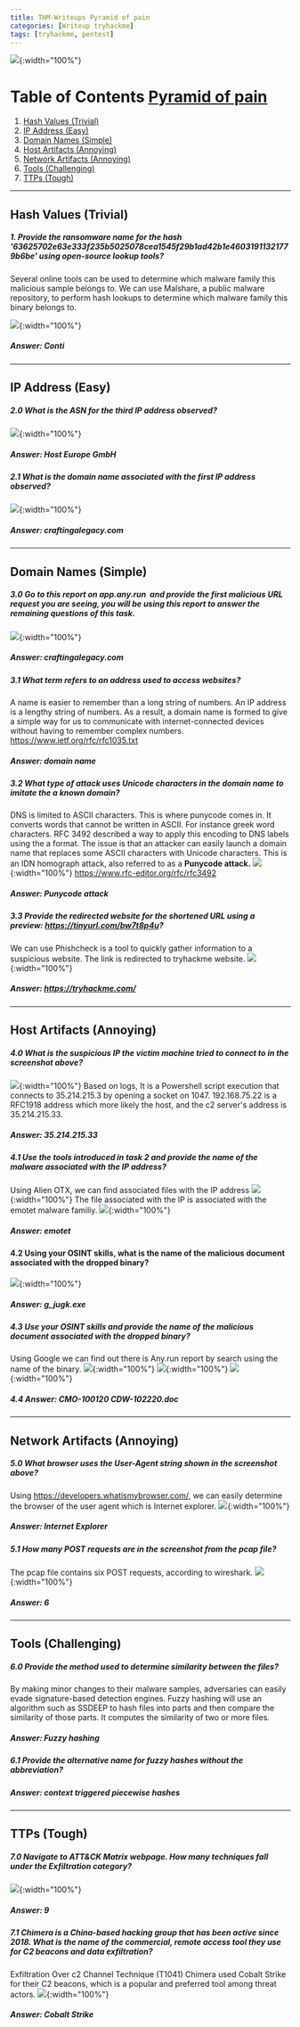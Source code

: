 ```yaml
---
title: THM-Writeups Pyramid of pain
categories: [Writeup tryhackme]
tags: [tryhackme, pentest]
---
```


![]({{site.baseurl}}/assets/img/writeups-pop-pyramid.jpg){:width="100%"}

# Table of Contents [Pyramid of pain](https://tryhackme.com/room/pyramidofpainax)
1. [Hash Values (Trivial) ](#id-hash_values)
2. [IP Address (Easy)](#id-ip_address)
3. [Domain Names (Simple)](#id-domain_names)
4. [Host Artifacts (Annoying)](#id-Host_artifacts)
5. [Network Artifacts (Annoying)](#id-Network_artifacts)
6. [Tools (Challenging)](#id-Tools)
7. [TTPs (Tough)](#id-ttps)

---

<div id='id-hash_values'/>

## Hash Values (Trivial) 
##### 1. Provide the ransomware name for the hash '63625702e63e333f235b5025078cea1545f29b1ad42b1e46031911321779b6be' using open-source lookup tools?

Several online tools can be used to determine which malware family this malicious sample belongs to. We can use Malshare, a public malware repository, to perform hash lookups to determine which malware family this binary belongs to.

![]({{site.baseurl}}/assets/img/writeups-pop-1.png){:width="100%"}

##### Answer: Conti 

---

<div id='id-ip_address'/>

## IP Address (Easy)
##### 2.0 What is the ASN for the third IP address observed?
![]({{site.baseurl}}/assets/img/writeups-pop-2.png){:width="100%"}

##### Answer: Host Europe GmbH

##### 2.1 What is the domain name associated with the first IP address observed?
![]({{site.baseurl}}/assets/img/writeups-pop-3_4.png){:width="100%"}

##### Answer: craftingalegacy.com
--- 

<div id='id-domain_names'/>

## Domain Names (Simple)
##### 3.0 Go to this report on app.any.run  and provide the first malicious URL request you are seeing, you will be using this report to answer the remaining questions of this task.
![]({{site.baseurl}}/assets/img/writeups-pop-3_4.png){:width="100%"}

##### Answer: craftingalegacy.com

##### 3.1 What term refers to an address used to access websites?
A name is easier to remember than a long string of numbers. An IP address is a lengthy string of numbers. As a result, a domain name is formed to give a simple way for us to communicate with internet-connected devices without having to remember complex numbers.
https://www.ietf.org/rfc/rfc1035.txt

##### Answer: domain name


##### 3.2 What type of attack uses Unicode characters in the domain name to imitate the a known domain?
DNS is limited to ASCII characters. This is where punycode comes in. It converts words that cannot be written in ASCII. For instance greek word characters. RFC 3492 described a way to apply this encoding to DNS labels using the a format.
The issue is that an attacker can easily launch a domain name that replaces some ASCII characters with Unicode characters. This is an IDN homograph attack, also referred to as a **Punycode attack.**
![]({{site.baseurl}}/assets/img/writeups-pop-5.png){:width="100%"}
https://www.rfc-editor.org/rfc/rfc3492

##### Answer: Punycode attack


##### 3.3 Provide the redirected website for the shortened URL using a preview: https://tinyurl.com/bw7t8p4u?

We can use Phishcheck is a tool to quickly gather information to a suspicious website. The link is redirected to tryhackme website. 
![]({{site.baseurl}}/assets/img/writeups-pop-6.png){:width="100%"}


##### Answer: https://tryhackme.com/
---

<div id='id-Host_artifacts'/>


## Host Artifacts (Annoying)

##### 4.0 What is the suspicious IP the victim machine tried to connect to in the screenshot above?
![]({{site.baseurl}}/assets/img/writeups-pop-ip.png){:width="100%"}
Based on logs, It is a Powershell script execution that connects to 35.214.215.3 by opening a socket on 1047.  192.168.75.22 is a RFC1918 address which more likely the host, and the c2 server's address is 35.214.215.33.
##### Answer: 35.214.215.33

##### 4.1 Use the tools introduced in task 2 and provide the name of the malware associated with the IP address?
Using Alien OTX, we can find associated files with the IP address
![]({{site.baseurl}}/assets/img/writeups-pop-7.png){:width="100%"}
The file associated with the IP is associated with the emotet malware familiy.
![]({{site.baseurl}}/assets/img/writeups-pop-8.png){:width="100%"}

##### Answer: emotet


#### 4.2 Using your OSINT skills, what is the name of the malicious document associated with the dropped binary?
![]({{site.baseurl}}/assets/img/writeups-pop-9.png){:width="100%"}
##### Answer: g_jugk.exe

##### 4.3 Use your OSINT skills and provide the name of the malicious document associated with the dropped binary?

Using Google we can find out there is Any.run report by search using the name of the binary.
![]({{site.baseurl}}/assets/img/writeups-pop-10.png){:width="100%"}
![]({{site.baseurl}}/assets/img/writeups-pop-11.png){:width="100%"}
![]({{site.baseurl}}/assets/img/writeups-pop-docname.png){:width="100%"}

##### 4.4 Answer: CMO-100120 CDW-102220.doc

---

<div id='id-Network_artifacts'/>


## Network Artifacts (Annoying)
##### 5.0 What browser uses the User-Agent string shown in the screenshot above?
Using https://developers.whatismybrowser.com/, we can easily determine the browser of the user agent which is Internet explorer.
![]({{site.baseurl}}/assets/img/writeups-pop-12.png){:width="100%"}

##### Answer: Internet Explorer

##### 5.1 How many POST requests are in the screenshot from the pcap file?
The pcap file contains six POST requests, according to wireshark.
![]({{site.baseurl}}/assets/img/writeups-pop-13.png){:width="100%"}

##### Answer: 6 

---

<div id='id-Tools'/>


##  Tools (Challenging)
##### 6.0 Provide the method used to determine similarity between the files? 
By making minor changes to their malware samples, adversaries can easily evade signature-based detection engines. Fuzzy hashing will use an algorithm such as SSDEEP to hash files into parts and then compare the similarity of those parts. It computes the similarity of two or more files. 

##### Answer: Fuzzy hashing

##### 6.1 Provide the alternative name for fuzzy hashes without the abbreviation?
##### Answer: context triggered piecewise hashes

---

<div id='id-ttps'/>

## TTPs (Tough)

##### 7.0 Navigate to ATT&CK Matrix webpage. How many techniques fall under the Exfiltration category?
![]({{site.baseurl}}/assets/img/writeups-pop-14.png){:width="100%"}

##### Answer: 9

##### 7.1 Chimera is a China-based hacking group that has been active since 2018. What is the name of the commercial, remote access tool they use for C2 beacons and data exfiltration?
Exfiltration Over c2 Channel Technique (T1041) Chimera used Cobalt Strike for their C2 beacons, which is a popular and preferred tool among threat actors.
![]({{site.baseurl}}/assets/img/writeups-pop-15.png){:width="100%"}

##### Answer: Cobalt Strike